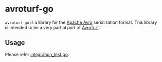 # avroturf-go

`avroturf-go` is a library for the [Apache Avro](http://avro.apache.org/) serialization format.
This library is intended to be a very partial port of [AvroTurf](https://github.com/dasch/avro_turf).

## Usage

Please refer [integration_test.go](./integration_test.go).
